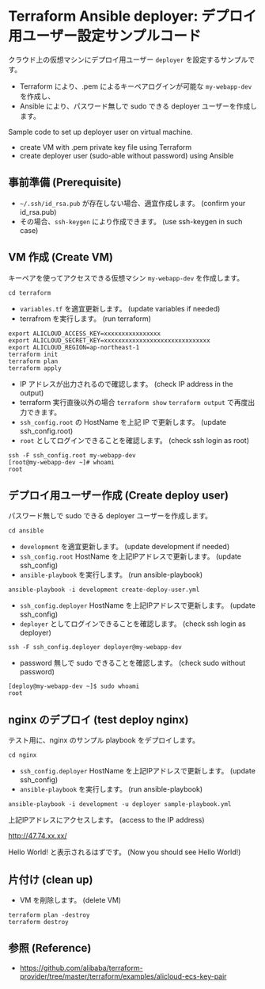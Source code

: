 
# Terraform Ansible deployer: デプロイ用ユーザー設定サンプルコード

クラウド上の仮想マシンにデプロイ用ユーザー `deployer` を設定するサンプルです。

* Terraform により、.pem によるキーペアログインが可能な `my-webapp-dev` を作成し、
* Ansible により、パスワード無しで sudo できる deployer ユーザーを作成します。

Sample code to set up deployer user on virtual machine.

* create VM with .pem private key file using Terraform
* create deployer user (sudo-able without password) using Ansible


## 事前準備 (Prerequisite)

* `~/.ssh/id_rsa.pub` が存在しない場合、適宜作成します。 (confirm your id_rsa.pub)
* その場合、`ssh-keygen` により作成できます。 (use ssh-keygen in such case)


## VM 作成 (Create VM)

キーペアを使ってアクセスできる仮想マシン `my-webapp-dev` を作成します。

```
cd terraform
```

* `variables.tf` を適宜更新します。 (update variables if needed)
* terrafrom を実行します。 (run terraform)

```
export ALICLOUD_ACCESS_KEY=xxxxxxxxxxxxxxxx
export ALICLOUD_SECRET_KEY=xxxxxxxxxxxxxxxxxxxxxxxxxxxxxx
export ALICLOUD_REGION=ap-northeast-1
terraform init
terraform plan
terraform apply
```

* IP アドレスが出力されるので確認します。 (check IP address in the output)
* terraform 実行直後以外の場合 `terraform show` `terraform output` で再度出力できます。
* `ssh_config.root` の HostName を上記 IP で更新します。 (update ssh_config.root)
* `root` としてログインできることを確認します。 (check ssh login as root)

```
ssh -F ssh_config.root my-webapp-dev
[root@my-webapp-dev ~]# whoami
root
```


## デプロイ用ユーザー作成 (Create deploy user)

パスワード無しで sudo できる deployer ユーザーを作成します。

```
cd ansible
```

* `development` を適宜更新します。 (update development if needed)
* `ssh_config.root` HostName を上記IPアドレスで更新します。 (update ssh_config)
* `ansible-playbook` を実行します。 (run ansible-playbook)

```
ansible-playbook -i development create-deploy-user.yml
```

* `ssh_config.deployer` HostName を上記IPアドレスで更新します。 (update ssh_config)
* `deployer` としてログインできることを確認します。 (check ssh login as deployer)

```
ssh -F ssh_config.deployer deployer@my-webapp-dev
```

* password 無しで sudo できることを確認します。 (check sudo without password)

```
[deploy@my-webapp-dev ~]$ sudo whoami
root
```


## nginx のデプロイ (test deploy nginx)

テスト用に、nginx のサンプル playbook をデプロイします。

```
cd nginx
```

* `ssh_config.deployer` HostName を上記IPアドレスで更新します。 (update ssh_config)
* `ansible-playbook` を実行します。 (run ansible-playbook)

```
ansible-playbook -i development -u deployer sample-playbook.yml
```

上記IPアドレスにアクセスします。 (access to the IP address)

http://47.74.xx.xx/

Hello World! と表示されるはずです。 (Now you should see Hello World!)


## 片付け (clean up)

* VM を削除します。 (delete VM)

```
terraform plan -destroy
terraform destroy
```


## 参照 (Reference)

* https://github.com/alibaba/terraform-provider/tree/master/terraform/examples/alicloud-ecs-key-pair
